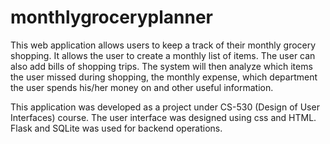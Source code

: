# monthlygroceryplanner
This web application allows users to keep a track of their monthly grocery shopping. It allows the user to create a monthly list of items. The user can also add bills of shopping trips. The system will then analyze which items the user missed during shopping, the monthly expense, which department the user spends his/her money on and other useful information.

This application was developed as a project under CS-530 (Design of User Interfaces) course. The user interface was designed using css and HTML. Flask and SQLite was used for backend operations.
